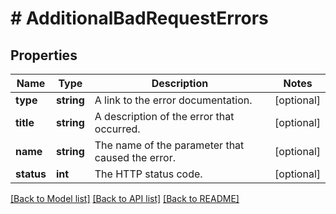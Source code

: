 # # AdditionalBadRequestErrors

## Properties

Name | Type | Description | Notes
------------ | ------------- | ------------- | -------------
**type** | **string** | A link to the error documentation. | [optional]
**title** | **string** | A description of the error that occurred. | [optional]
**name** | **string** | The name of the parameter that caused the error. | [optional]
**status** | **int** | The HTTP status code. | [optional]

[[Back to Model list]](../../README.md#models) [[Back to API list]](../../README.md#endpoints) [[Back to README]](../../README.md)
